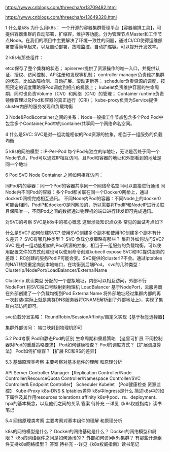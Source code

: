 https://www.cnblogs.com/threecha/p/13709482.html

https://www.cnblogs.com/threecha/p/13649320.html

1 什么是k8s 为什么用k8s：
一个开源的容器集群管理平台【容器编排工具】，可提供容器集群的自动部署，扩缩容，维护等功能。分为管理节点Master和工作节点Node。在我们的项目中主要解决了环境一致性的问题，通过CI/CD使得运维部署变得简单起来，以及自动部署，故障监控，自动扩缩容。可以提升开发效率。

2 k8s有那些组件：

etcd保存了整个集群的状态；
apiserver提供了资源操作的唯一入口，并提供认证、授权、访问控制、API注册和发现等机制；
controller manager负责维护集群的状态，比如故障检测、自动扩展、滚动更新等；
scheduler负责资源的调度，按照预定的调度策略将Pod调度到相应的机器上；
kubelet负责维护容器的生命周期，同时也负责Volume（CVI）和网络（CNI）的管理；
Container runtime负责镜像管理以及Pod和容器的真正运行（CRI）；
kube-proxy负责为Service提供cluster内部的服务发现和负载均衡

3 Node&Pod&container之间的关系：Node一般指工作节点包含多个Pod Pod中包含多个Container,Pod中的container共享同一个网络命名空间。

4 什么是SVC: SVC是对一组功能相似的Pod资源的抽象，相当于一组服务的负载均衡

5 k8s的网络模型：IP-Per-Pod 每个Pod有独立的Ip地址，无论是否处于同一个Node节点，Pod可以通过IP相互访问，且Pod和容器的地址和外部看到的地址是同一个地址

6 Pod SVC Node Container 之间如何相互访问：

同Pod内的容器：同一个Pod的容器共享同一个网络命名空间可以直接进行通讯
同Node内不同Pod的容器：多个Pod都关联在同一个Docker0网桥上，通过docker0网桥完成相互通讯。
不同Node内Pod的容器：不同Node上的docker0可能会相同，PodIP和docker0是同网段的，所以需要将PodIP和NodeIP进行关联且保障唯一，不同Pod之间的数据通过物理机的端口进行转发即可完成通讯。


对SVC的考察
SVC是k8s中的核心概念 这里涉及知识点众多 常见的面试考点如下

什么是SVC? 如何创建SVC?
使用SVC创建多个副本和使用RC创建多个副本有什么差异？
SVC有哪几种类型？
SVC 负载分发策略有那些？
集群外如何访问SVC?
SVC:是对一组功能相似的Pod资源的抽象，相当于一组服务的负载均衡。可以使用配置文件的方式创建也可以使用命令创建kubectl expose
SVC和RC提供服务的差距： RC创建的服务PodIP可能会变。SVC提供的clusterIP不会。通过Iptables的NAT转换重定向到本地端口，在均衡到后端Pod。
svc的几种类型： ClusterIp/NodePort/LoadBalancer/ExternalName

ClusterIp 默认类型 分配的一个虚拟地址，内部可以相互访问，外部不行
NodePort 将SVC端口号映射到物理机
LoadBalancer 基于NodePort，云服务商在外部创建了一个负载均衡到Pod
ExternalName 将外部地址经过集群内部的再一次封装(实际上就是集群DNS服务器将CNAME解析到了外部地址上)，实现了集群内部访问即可。

svc负载分发策略： RoundRobin/SessionAffinity/自定义实现【基于标签选择器】

集群外部访问： 端口映射到物理机即可

5.2 Pod考察
Pod和静态Pod的区别
生命周期和重启策略 【这里可扩展 不同控制器对Pod的重启策略要求】
Pod如何健康检查？
Pod的调度方式？【扩展调度算法】
Pod如何扩缩容？【扩展 RC和RS的差异】

5.3 基础原理类考察
主要考察对基本组件的理解 和原理分析

API Server
Controller Manager【Replication Controller/Node Controller/ResourceQuota Controller/Namespace Controller/SVC Controller& Endpoint Controller】
Scheduler
Kubelet 【Pod健康检查 资源监控】
Kube-Proxy
k8s-DNS & Iptables差异
k8s中Ingress是什么
简述k8s中的如下属性及其作用resources tolerations affinity
k8s中pod、rs、deployment、hpa的基本概念，以及他们之间的关系
答案
待补充 --详见《k8s权威指南》读书笔记

5.4 网络原理类考察
主要考察对基本组件的理解 和原理分析

k8s的网络模型是什么？
Docker的网络基础是什么？
Docker的网络模型和局限？
k8s的网络组件之间是如何通讯的？
外部如何访问k8s集群？
有那些开源组件支持k8s网络模型？
答案
待补充 --详见《k8s权威指南》读书笔记